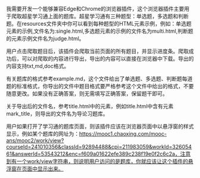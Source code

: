 我需要开发一个能够兼容Edge和Chrome的浏览器插件，这个浏览器插件主要用于爬取超星学习通上面的题库。超星学习通有三种题型：单选题，多选题和判断题。在resources文件夹中你可以看到每种题型的HTML元素示例，例如：单选题元素的示例,文件名为:single.html,多选题元素的示例的文件名为multi.html,判断题的元素示例文件名为judge.html。

用户点击爬取题目后，该插件会爬取当前页面的所有题目，并显示进度条。爬取成功后，可以对爬取的内容进行导出，导出的内容可以直接在浏览器中下载。导出的内容支持txt,md,doc格式。

有关题库的格式参考example.md，这个文件给出了单选题、多选题、判断题每道题的标准格式，你导出的文件中题目格式要严格参考这个文件中给出的格式，不要随意更改。如果没有正确答案，则无需填写正确答案，保留题干即可。

关于导出后的文件名，参考title.html中的元素，例如title.html中含有元素mark_title，则导出的文件名为导论习题库。

用户如果打开了学习通的题库页面，则该插件应该在浏览器页面中以悬浮窗的样式显示，例如某个题库的网址为：https://mooc1.chaoxing.com/mooc-ans/mooc2/work/view?courseId=241010356&classId=92894488&cpi=211983059&workId=32605461&answerId=53543212&enc=f609a01622efe389c238f19e0f2c6c2a，注意到有一个work/view字符串，则说明用户访问的是题库，你就应该让这个插件的悬浮窗在页面中显示出来。